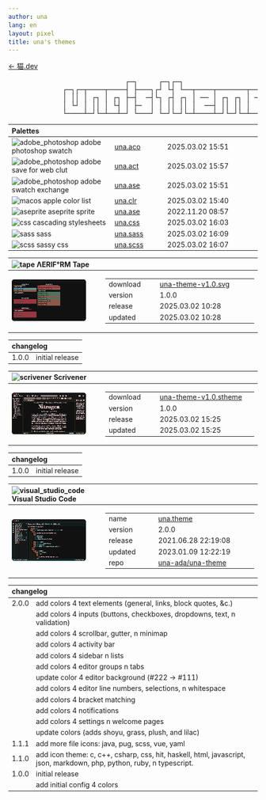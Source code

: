 ```yaml
---
author: una
lang: en 
layout: pixel
title: una's themes
---
```


[← 猫.dev](/)

<pre>
                            ┌─┐     ┌─┐┌─┐  
             ┌─┐┌─┬────┬────┤ ├───┐┌┘ └┤ └──┬────┬───────┬────┬───┐
             │ ││ │ ┌┐ │ ┌┐ ├─┤  ─┤└┐ ┌┤ ┌┐ │ ── │ ┌┐ ┌┐ │ ── │  ─┤
             │ └┘ │ ││ │ └┤ │ ├─  │ │ ││ ││ │  ──┤ ││ ││ │  ──┼─  │
             └────┴─┘└─┴──┴─┘ └───┘ └─┘└─┘└─┴────┴─┘└─┘└─┴────┴───┘
</pre>
<table id="palettes" class="theme">
  <thead><tr>
    <th style="width:15.75em;text-align:left;">Palettes</th>
    <th style="width:7.5em;text-align:left;"></th>
    <th style="width:15em;text-align:left;"></th>
  </tr></thead>
  <tbody>
    <tr>
      <td>
        <img
          class="tag-icon"
          src="/una-theme-icons/12px/soft/adobe_photoshop.png" 
          alt="adobe_photoshop" title="adobe photoshop"
        />
        adobe photoshop swatch
      </td>
      <td><a
        href="/theme/dist/una.aco"
        target="_blank"
      >una.aco</a></td>
      <td>2025.03.02 15:51</td>
    </tr>
    <tr>
      <td>
        <img
          class="tag-icon"
          src="/una-theme-icons/12px/soft/adobe_photoshop.png" 
          alt="adobe_photoshop" title="adobe photoshop"
        />
        adobe save for web clut
      </td>
      <td><a
        href="/theme/dist/una.act"
        target="_blank"
      >una.act</a></td>
      <td>2025.03.02 15:57</td>
    </tr>
    <tr>
      <td>
        <img
          class="tag-icon"
          src="/una-theme-icons/12px/soft/adobe_photoshop.png" 
          alt="adobe_photoshop" title="adobe photoshop"
        />
        adobe swatch exchange
      </td>
      <td><a
        href="/theme/dist/una-adobe.ase"
        target="_blank"
      >una.ase</a></td>
      <td>2025.03.02 15:51</td>
    </tr>
    <tr>
      <td>
        <img
          class="tag-icon"
          src="/una-theme-icons/12px/etc/macos.png" 
          alt="macos" title="macos"
        />
        apple color list
        </td>
      <td><a
        href="/theme/dist/una.clr"
        target="_blank"
      >una.clr</a></td>
      <td>2025.03.02 15:40</td>
    </tr>
    <tr>
      <td>
        <img
          class="tag-icon"
          src="/una-theme-icons/12px/soft/aseprite.png" 
          alt="aseprite" title="aseprite"
        />
        aseprite sprite
      </td>
      <td><a
        href="/theme/dist/una-aseprite.ase"
        target="_blank"
      >una.ase</a></td>
      <td>2022.11.20 08:57</td>
    </tr>
    <tr>
      <td>
        <img
          class="tag-icon"
          src="/una-theme-icons/12px/lang/json.png" 
          alt="css" title="css"
        />
        cascading stylesheets
      </td>
      <td><a
        href="/theme/dist/una.css"
        target="_blank"
      >una.css</a></td>
      <td>2025.03.02 16:03</td>
    </tr>
    <tr>
      <td>
        <img
          class="tag-icon"
          src="/una-theme-icons/12px/lang/sass.png" 
          alt="sass" title="sass"
        />
        sass
      </td>
      <td><a
        href="/theme/dist/una.sass"
        target="_blank"
      >una.sass</a></td>
      <td>2025.03.02 16:09</td>
    </tr>
    <tr>
      <td>
        <img
          class="tag-icon"
          src="/una-theme-icons/12px/lang/sass.png" 
          alt="scss" title="scss"
        />
        sassy css
      </td>
      <td><a
        href="/theme/dist/una.scss"
        target="_blank"
      >una.scss</a></td>
      <td>2025.03.02 16:07</td>
    </tr>
  </tbody>
</table>
<table id="tape" class="theme">
  <thead><tr>
    <th style="text-align:left;">
      <img
        class="tag-icon"
        src="/una-theme-icons/12px/soft/tape.png" 
        alt="tape" title="tape"
      />
      ΛERIF°RM Tape
    </th>
    <th></th>
  </tr></thead>
  <tbody><tr>
    <td style="width:12.5em;">
      <img src="/theme/thumbnail/tape.png" alt="Tape Theme Preview" />
    </td>
    <td>
      <table>
        <tr>
          <td style="width:7.5em;">download</td>
          <td style="width:18em;"><a
            href="/theme/dist/una-theme-v1.0.svg"
            target="_blank"
          >una-theme-v1.0.svg</a></td>
        </tr>
        <tr>
          <td>version</td>
          <td>1.0.0</td>
        </tr>
        <tr>
          <td>release</td>
          <td>2025.03.02 10:28</td>
        </tr>
        <tr>
          <td>updated</td>
          <td>2025.03.02 10:28</td>
        </tr>
      </table>
    </td>
  </tr></tbody>
</table>
<table class="changelog">
  <thead><tr>
    <th colspan="2" style="text-align:left;">changelog</th>
  </tr></thead>
  <tbody>
    <tr>
      <td>1.0.0</td>
      <td>initial release</td>
    </tr>
  </tbody>
</table>

<table id="scrivener" class="theme">
  <thead><tr>
    <th style="text-align:left;">
      <img
        class="tag-icon"
        src="/una-theme-icons/12px/soft/scrivener.png"
        alt="scrivener" title="scrivener"
      />
      Scrivener
    </th>
    <th></th>
  </tr></thead>
  <tbody><tr>
    <td style="width:12.5em;">
      <img src="/theme/thumbnail/scrivener.png" alt="Scrivener Theme Preview" />
    </td>
    <td>
      <table>
        <tr>
          <td style="width:7.5em;">download</td>
          <td style="width:18em;"><a
            href="/theme/dist/una-theme-v1.0.stheme"
            target="_blank"
          >una-theme-v1.0.stheme</a></td>
        </tr>
        <tr>
          <td>version</td>
          <td>1.0.0</td>
        </tr>
        <tr>
          <td>release</td>
          <td>2025.03.02 15:25</td>
        </tr>
        <tr>
          <td>updated</td>
          <td>2025.03.02 15:25</td>
        </tr>
      </table>
    </td>
  </tr></tbody>
</table>
<table class="changelog">
  <thead><tr>
    <th colspan="2" style="text-align:left;">changelog</th>
  </tr></thead>
  <tbody>
    <tr>
      <td>1.0.0</td>
      <td>initial release</td>
    </tr>
  </tbody>
</table>


<table id="vscode" class="theme">
  <thead><tr>
    <th style="text-align:left;">
      <img
        class="tag-icon"
        src="/una-theme-icons/12px/soft/visual_studio_code.png" 
        alt="visual_studio_code" title="visual studio code"
      />
      Visual Studio Code
    </th>
    <th></th>
  </tr></thead>
  <tbody><tr>
    <td style="width:12.5em;">
      <img src="/theme/thumbnail/vscode.png" alt="VS Code Theme Preview" />
    </td>
    <td>
      <table>
        <tr>
          <td style="width:7.5em;">name</td>
          <td style="width:18em;"><a
            href="https://marketplace.visualstudio.com/items?itemName=una.theme"
            target="_blank"
          >una.theme</a></td>
        </tr>
        <tr>
          <td>version</td>
          <td>2.0.0</td>
        </tr>
        <tr>
          <td>release</td>
          <td>2021.06.28 22:19:08</td>
        </tr>
        <tr>
          <td>updated</td>
          <td>2023.01.09 12:22:19</td>
        </tr>
        <tr>
          <td>repo</td>
          <td><a
            href="https://github.com/una-ada/una-theme"
            target="_blank"
          >una-ada/una-theme</a></td>
        </tr>
      </table>
    </td>
  </tr></tbody>
</table>
<table class="changelog">
  <thead><tr>
    <th colspan="2" style="text-align:left;">changelog</th>
  </tr></thead>
  <tbody>
    <tr>
      <td>2.0.0</td>
      <td>add colors 4 text elements (general, links, block quotes, &c.)</td>
    </tr>
    <tr><td></td>
      <td>
        add colors 4 inputs (buttons, checkboxes, dropdowns, text, n validation)
      </td>
    </tr>
    <tr><td></td>
      <td>add colors 4 scrollbar, gutter, n minimap</td>
    </tr>
    <tr><td></td>
      <td>add colors 4 activity bar</td>
    </tr>
    <tr><td></td>
      <td>add colors 4 sidebar n lists</td>
    </tr>
    <tr><td></td>
      <td>add colors 4 editor groups n tabs</td>
    </tr>
    <tr><td></td>
      <td>update color 4 editor background (#222 -> #111)</td>
    </tr>
    <tr><td></td>
      <td>add colors 4 editor line numbers, selections, n whitespace</td>
    </tr>
    <tr><td></td>
      <td>add colors 4 bracket matching</td>
    </tr>
    <tr><td></td>
      <td>add colors 4 notifications</td>
    </tr>
    <tr><td></td>
      <td>add colors 4 settings n welcome pages</td>
    </tr>
    <tr><td></td>
      <td>update colors (adds shoyu, grass, plush, and lilac)</td>
    </tr>
    <tr>
      <td>1.1.1</td>
      <td>add more file icons: java, pug, scss, vue, yaml</td>
    </tr>
    <tr>
      <td>1.1.0</td>
      <td>
        add icon theme: c, c++, csharp, css, hit, haskell, html, javascript, 
        json, markdown, php, python, ruby, n typescript.
      </td>
    </tr>
    <tr>
      <td>1.0.0</td>
      <td>initial release</td>
    </tr>
    <tr><td></td>
      <td>add initial config 4 colors</td>
    </tr>
  </tbody>
</table>
